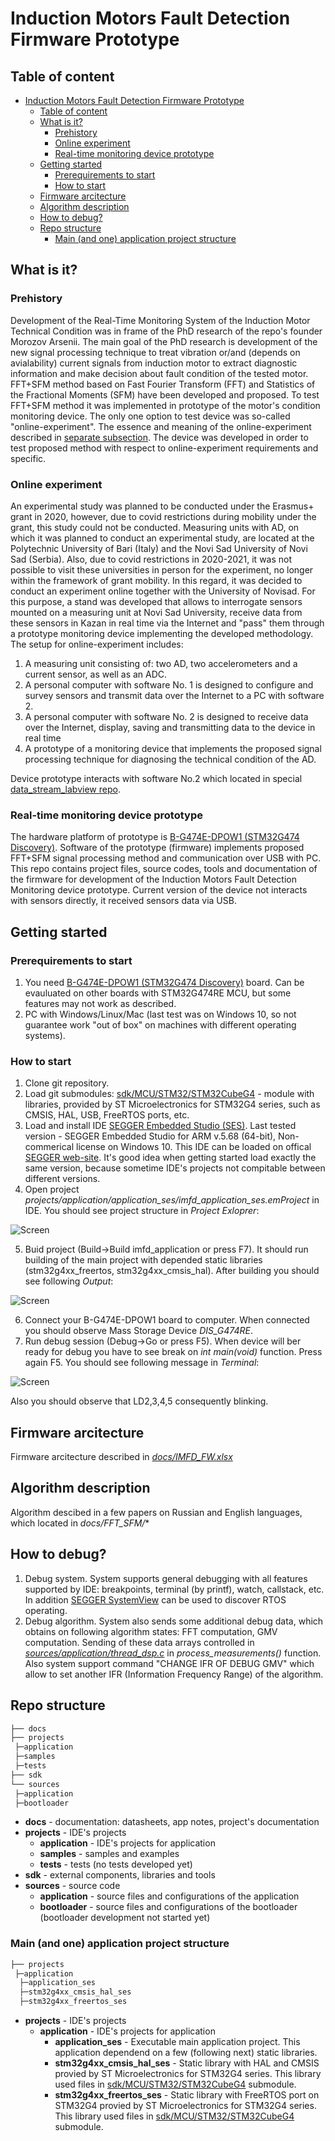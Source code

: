 # Induction Motors Fault Detection Firmware Prototype

## Table of content

- [Induction Motors Fault Detection Firmware Prototype](#induction-motors-fault-detection-firmware-prototype)
  - [Table of content](#table-of-content)
  - [What is it?](#what-is-it)
    - [Prehistory](#prehistory)
    - [Online experiment](#online-experiment)
    - [Real-time monitoring device prototype](#real-time-monitoring-device-prototype)
  - [Getting started](#getting-started)
    - [Prerequirements to start](#prerequirements-to-start)
    - [How to start](#how-to-start)
  - [Firmware arcitecture](#firmware-arcitecture)
  - [Algorithm description](#algorithm-description)
  - [How to debug?](#how-to-debug)
  - [Repo structure](#repo-structure)
    - [Main (and one) application project structure](#main-and-one-application-project-structure)

## What is it?

### Prehistory

Development of the Real-Time Monitoring System of the Induction Motor Technical Condition was in frame of the PhD research of the repo's founder Morozov Arsenii.
The main goal of the PhD research is development of the new signal processing technique to treat vibration or/and (depends on avialability) current signals from induction motor to extract diagnostic information and make decision about fault condition of the tested motor. FFT+SFM method based on Fast Fourier Transform (FFT) and Statistics of the Fractional Moments (SFM) have been developed and proposed. To test FFT+SFM method it was implemented in prototype of the motor's condition monitoring device. The only one option to test device was so-called "online-experiment". The essence and meaning of the online-experiment described in [separate subsection](#online-experiment). The device was developed in order to test proposed method with respect to online-experiment requirements and specific.

### Online experiment

An experimental study was planned to be conducted under the Erasmus+ grant in 2020, however, due to covid restrictions during mobility under the grant, this study could not be conducted. Measuring units with AD, on which it was planned to conduct an experimental study, are located at the Polytechnic University of Bari (Italy) and the Novi Sad University of Novi Sad (Serbia). Also, due to covid restrictions in 2020-2021, it was not possible to visit these universities in person for the experiment, no longer within the framework of grant mobility. In this regard, it was decided to conduct an experiment online together with the University of Novisad. For this purpose, a stand was developed that allows to interrogate sensors mounted on a measuring unit at Novi Sad University, receive data from these sensors in Kazan in real time via the Internet and "pass" them through a prototype monitoring device implementing the developed methodology.
The setup for online-experiment includes:

1. A measuring unit consisting of: two AD, two accelerometers and a current sensor, as well as an ADC.
2. A personal computer with software No. 1 is designed to configure and survey sensors and transmit data over the Internet to a PC with software 2.
3. A personal computer with software No. 2 is designed to receive data over the Internet, display, saving and transmitting data to the device in real time
4. A prototype of a monitoring device that implements the proposed signal processing technique for diagnosing the technical condition of the AD.

Device prototype interacts with software No.2 which located in special [data_stream_labview repo](https://github.com/morozovars/data_stream_labview).

### Real-time monitoring device prototype

The hardware platform of prototype is [B-G474E-DPOW1 (STM32G474 Discovery)](https://www.st.com/en/evaluation-tools/b-g474e-dpow1.html).
Software of the prototype (firmware) implements proposed FFT+SFM signal processing method and communication over USB with PC.
This repo contains project files, source codes, tools and documentation of the firmware for development of the Induction Motors Fault Detection Monitoring device prototype.
    Current version of the device not interacts with sensors directly, it received sensors data via USB.

## Getting started

### Prerequirements to start

1. You need [B-G474E-DPOW1 (STM32G474 Discovery)](https://www.st.com/en/evaluation-tools/b-g474e-dpow1.html) board. Can be evauluated on other boards with STM32G474RE MCU, but some features may not work as described.
2. PC with Windows/Linux/Mac (last test was on Windows 10, so not guarantee work "out of box" on machines with different operating systems).

### How to start

1. Clone git repository.
2. Load git submodules:
    [sdk/MCU/STM32/STM32CubeG4](https://github.com/STMicroelectronics/STM32CubeG4) - module with libraries, provided by ST Microelectronics for STM32G4 series, such as CMSIS, HAL, USB, FreeRTOS ports, etc.
3. Load and install IDE [SEGGER Embedded Studio (SES)](https://www.segger.com/products/development-tools/embedded-studio/). Last tested version - SEGGER Embedded Studio for ARM v.5.68 (64-bit), Non-commerical license on Windows 10. This IDE can be loaded on offical [SEGGER web-site](https://www.segger.com/downloads/embedded-studio/). It's good idea when getting started load exactly the same version, because sometime IDE's projects not compitable between different versions.
4. Open project *projects/application/application_ses/imfd_application_ses.emProject* in IDE. You should see project structure in *Project Exloprer*:

![Screen](docs/readme/getting_started_project_explorer.PNG)

5. Buid project (Build->Build imfd_application or press F7). It should run building of the main project with depended static libraries (stm32g4xx_freertos, stm32g4xx_cmsis_hal). After building you should see following *Output*:

![Screen](docs/readme/getting_started_output.PNG)

6. Connect your B-G474E-DPOW1 board to computer. When connected you should observe Mass Storage Device *DIS_G474RE*.
7. Run debug session (Debug->Go or press F5). When device will ber ready for debug you have to see break on *int main(void)* function. Press again F5. You should see following message in *Terminal*:

![Screen](docs/readme/getting_started_terminal.PNG)

Also you should observe that LD2,3,4,5 consequently blinking.

## Firmware arcitecture

Firmware arcitecture described in *[docs/IMFD_FW.xlsx](docs/IMFD_FW.xlsx)*

## Algorithm description

Algorithm descibed in a few papers on Russian and English languages, which located in *docs/FFT_SFM/**

## How to debug?

1. Debug system. System supports general debugging with all features supported by IDE: breakpoints, terminal (by printf), watch, callstack, etc. In addition [SEGGER SystemView](https://www.segger.com/products/development-tools/systemview/) can be used to discover RTOS operating.
1. Debug algorithm. System also sends some additional debug data, which obtains on following algorithm states: FFT computation, GMV computation. Sending of these data arrays controlled in *[sources/application/thread_dsp.c](sources/application/thread_dsp.c)* in *process_measurements()* function. Also system support command "CHANGE IFR OF DEBUG GMV" which allow to set another IFR (Information Frequency Range) of the algorithm.

## Repo structure

```C
├── docs
├── projects
 ├─application
 ├─samples
 ├─tests
├── sdk
└── sources
 ├─application
 ├─bootloader
```

- **docs** - documentation: datasheets, app notes, project's documentation
- **projects** - IDE's projects
  - **application** - IDE's projects for application
  - **samples** - samples and examples
  - **tests** - tests (no tests developed yet)
- **sdk** - external components, libraries and tools
- **sources** - source code
  - **application** - source files and configurations of the application
  - **bootloader** - source files and configurations of the bootloader (bootloader development not started yet)

### Main (and one) application project structure

```C
├── projects
 ├─application
  ├─application_ses
  ├─stm32g4xx_cmsis_hal_ses
  ├─stm32g4xx_freertos_ses
```

- **projects** - IDE's projects
  - **application** - IDE's projects for application
    - **application_ses** - Executable main application project. This application dependend on a few (following next) static libraries.
    - **stm32g4xx_cmsis_hal_ses** - Static library with HAL and CMSIS provied by ST Microelectronics for STM32G4 series. This library used files in [sdk/MCU/STM32/STM32CubeG4](https://github.com/STMicroelectronics/STM32CubeG4) submodule.
    - **stm32g4xx_freertos_ses** - Static library with FreeRTOS port on STM32G4 provied by ST Microelectronics for STM32G4 series. This library used files in [sdk/MCU/STM32/STM32CubeG4](https://github.com/STMicroelectronics/STM32CubeG4) submodule.
